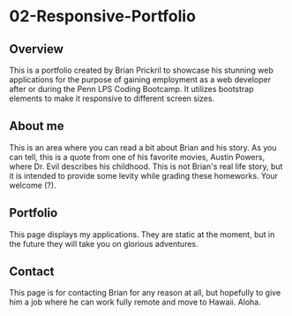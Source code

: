 # 02-Responsive-Portfolio

## Overview

This is a portfolio created by Brian Prickril to showcase his stunning web applications for the purpose of gaining employment as a web developer after or during the Penn LPS Coding Bootcamp. It utilizes bootstrap elements to make it responsive to different screen sizes.

## About me

This is an area where you can read a bit about Brian and his story. As you can tell, this is a quote from one of his favorite movies, Austin Powers, where Dr. Evil describes his childhood.  This is not Brian's real life story, but it is intended to provide some levity while grading these homeworks. Your welcome (?).

## Portfolio

This page displays my applications. They are static at the moment, but in the future they will take you on glorious adventures.

## Contact

This page is for contacting Brian for any reason at all, but hopefully to give him a job where he can work fully remote and move to Hawaii. Aloha.
